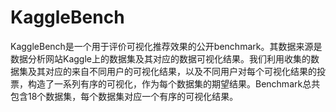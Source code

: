 # KaggleBench
KaggleBench是一个用于评价可视化推荐效果的公开benchmark。其数据来源是数据分析网站Kaggle上的数据集及其对应的数据可视化结果。我们利用收集的数据集及其对应的来自不同用户的可视化结果，以及不同用户对每个可视化结果的投票，构造了一系列有序的可视化，作为每个数据集的期望结果。Benchmark总共包含18个数据集，每个数据集对应一个有序的可视化结果。
